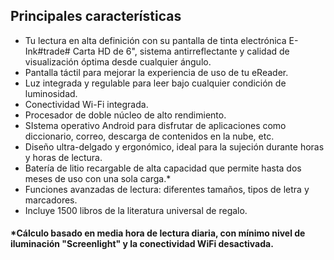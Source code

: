 ## Principales características

- Tu lectura en alta definición con su pantalla de tinta electrónica E-Ink#trade# Carta HD de 6", sistema antirreflectante y calidad de visualización óptima desde cualquier ángulo.
- Pantalla táctil para mejorar la experiencia de uso de tu eReader.
- Luz integrada y regulable para leer bajo cualquier condición de luminosidad.
- Conectividad Wi-Fi integrada.
- Procesador de doble núcleo de alto rendimiento.
- SIstema operativo Android para disfrutar de aplicaciones como diccionario, correo, descarga de contenidos en la nube, etc.
- Diseño ultra-delgado y ergonómico, ideal para la sujeción durante horas y horas de lectura.
- Batería de litio recargable de alta capacidad que permite hasta dos meses de uso con una sola carga.*
- Funciones avanzadas de lectura: diferentes tamaños, tipos de letra y marcadores.
- Incluye 1500 libros de la literatura universal de regalo.

#### *Cálculo basado en media hora de lectura diaria, con mínimo nivel de iluminación "Screenlight" y la conectividad WiFi desactivada.
